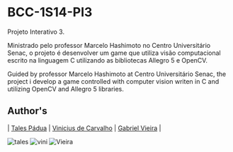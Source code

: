 BCC-1S14-PI3
============

Projeto Interativo 3. 

Ministrado pelo professor Marcelo Hashimoto no Centro Universitário Senac, o projeto é desenvolver um game que utiliza visão computacional escrito na linguagem C utilizando as bibliotecas Allegro 5 e OpenCV.

Guided by professor Marcelo Hashimoto at Centro Universitário Senac, the project i develop a game controlled with computer vision writen in C and utilizing OpenCV and Allegro 5 libraries.

## Author's
| [Tales Pádua](http://www.linkedin.com/in/talespadua) | [Vinicius de Carvalho](http://vinidoggll.wordpress.com.br/home) | [Gabriel Vieira](http://www.facebook.com/gabriel.vieira.3720) | 

![tales](http://m.c.lnkd.licdn.com/mpr/pub/image-L4ursOkm2o2sVFhkJBJiUuZAhlwnoLf09qJeUTKmhzvn1xGuL4uen4SmhwQToLoNfnKq/tales-carlos-de-p%C3%A1dua.jpg)&nbsp;![vini](http://i1.ytimg.com/vi/KT0BRwTbiFk/default.jpg)&nbsp;![Vieira](https://lh5.googleusercontent.com/-mzUSwAQXKiM/AAAAAAAAAAI/AAAAAAAAAAA/a5UsIMgxduM/s96-c/photo.jpg)&nbsp;

